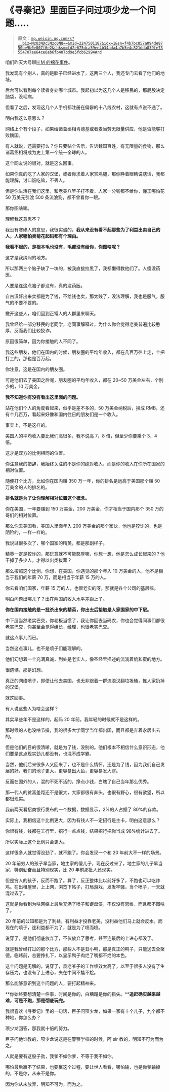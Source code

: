 # 《寻秦记》里面巨子问过项少龙一个问题.....

> 原文：[`mp.weixin.qq.com/s?__biz=MzU3NDc5Nzc0NQ==&mid=2247501187&idx=1&sn=f4b7bc857a094de8750be9b0e007f6e2&chksm=fd2e675dca59ee4b34ada4a7b5e4c821dda839fe73554707ae64ce8ab6fb407bd9e5fcb62994#rd`](http://mp.weixin.qq.com/s?__biz=MzU3NDc5Nzc0NQ==&mid=2247501187&idx=1&sn=f4b7bc857a094de8750be9b0e007f6e2&chksm=fd2e675dca59ee4b34ada4a7b5e4c821dda839fe73554707ae64ce8ab6fb407bd9e5fcb62994#rd)

咱们昨天大号聊[H M 的棉花事件](http://mp.weixin.qq.com/s?__biz=MzU0MjYwNDU2Mw==&mid=2247497462&idx=2&sn=b343f291d3a3b789d090acbf14fc989f&chksm=fb1a9a8acc6d139ce066354eddcb88e8cb97c0ac2f3cb50a007ec3c31523754c20fd47155b73&scene=21#wechat_redirect)。 

我发现有个别人，真的是脑子已经进水了，这两三个人，我还专门去看了他们的地址。

后台可以看到每个读者身处哪个城市。我起初以为这几个人是移民的，那屁股决定脑袋，没毛病。

但看了之后，发现这几个人手机都注册在偏僻的十八线农村，这就有点说不通了。

明白我这么意思么？ 

网络上个有个段子，如果给诸葛丞相肯德基或者麦当劳无限量供应，他是否能够打败魏国。 

有人就说，还需要打么？你只要贴个告示，告诉魏国百姓，有无限量的食物，那么诸葛丞相将成为史上第一个统一全球的人。

这个网友说的很对，就是这么回事。 

如果你真的吃了人家的汉堡，或者你求着人家赏鸡腿，那你睁着眼睛说瞎话，我都能理解，讨口饭吃嘛，不丢人。 

但是你生活在我们这里，和老美八竿子打不着，人家一分钱都不给你，懂王哪怕花 50 万美元引渡 500 条流浪狗，都不曾看你一眼。 

那你图啥嘛。

理解我这意思不？ 

我没有寒碜人的意思，我很实诚的，**我从来没有看不起那些为了利益出卖自己的人，人家哪怕卖菊花起码都有个理由。**

**我看不起的，是根本毛也没有，毛都没有给你，你图啥呢？**

这才是我纳闷的地方。

所以那两三个脑子缺了一块的，被我直接拉黑了，我都懒得教他们了。人傻没药医。 

人要是连这点脑子都没有，真的没药医。 

自古汉奸出来卖都是为了钱，不给钱也卖，那太贱了，没法理解，我也是服气，服气的不要不要的。

撇开这些人，咱们回到正常人的人群里来聊天。

我曾经给一部分移民的老同学，老同事解释过，为什么你会觉得老美普遍比较憨厚，反而我们比较狡诈。 

原因很简单，因为你接触的人不同了。 

我这些朋友，他们在国内的时候，朋友圈的平均年收入，都在几百万往上走，个把打工的，那也是百万起。

你注意，这是在国内的朋友圈。 

可是他们去了美国之后呢，朋友圈的平均年收入，都在 20~50 万美金左右，个别少的，10 万美金。

**我不知道你有没有看出这里面的问题。** 

站在他们个人的角度看起来，似乎是差不多的，50 万美金纳税后，换成 RMB，还有个几百万，看起来好像和国内往日的朋友们是一个收入。

事实上，不是这样的。

美国人的平均收入要比我们高很多，我不说高 7，8 倍，但至少你要乘个 3，4 倍。 

这才是双方的比例相同的位置。

你注意我的措辞，我始终关注的不是你的绝对收入，而是你的收入在你所在国家的相对位置。

随便打个比方，比如你在国内赚 350 万一年，你的排名是远高于美国那个赚 50 万美金的人的排名的。 

**排名就是为了让你理解相对位置这个概念。** 

你在美国，一年要赚到 150 万美金，200 万美金，你才相当于国内那个 350 万的哥们的相对位置。 

那么你去美国看，美国人里面年入 200 万美金的那个家伙，他也是狡诈的，也是阴险的，一样一样的。 

我说过很多次了，哪个国家的精英，都是那副样子。

精英一定是狡诈的，那玩意就不可能憨厚嘛，你想一想，他是怎么成长起来的？他干掉了多少人，才得以出类拔萃？

那么按照这个比例，你想，在美国，你遇见的那个年入 10 万美金的人，他不是相当于我们的年薪 70 万，而是相当于年薪 15 万的人。 

你去看咱们国家，年薪 15 万的人，也很老实的呀。那就是各个公司的基层嘛。 

明白问题出哪儿了？出在两国的收入水平差距上了。 

**你在国内接触的是一批杀出来的精英，你出去后接触是人家国家的中下层。**

中下层当然老实巴交，你老板当惯了，我让你回去当码农，你也会觉得同事们都很老实巴交，你甚至会觉得组长，经理，也很老实巴交。 

就这点事儿而已。 

当然这点事儿，也不是喷子们能理解的。 

他们幻想着一个充满真诚，到处是老实人，像圣经里描述的流淌着奶和蜜的地方。

很遗憾，那是幻想。 

真正的网络喷子，即便让他去美国，也无非跟着一群流浪汉翻垃圾桶，拣人家扔掉的汉堡。

就这回事。

有人说这些人为啥会这样？ 

其实早些年不是这样的，起码 20 年前，我年轻的时候就不是这样的。 

那时候的人也没啥节操，我的很多大学同学当年都出国，而且都是奔着永居出去的。 

但是他们的目的很清晰，就是为了钱，没别的。他们根本不相信什么意识形态，他们要是这点现实劲儿都没有，也混不成学霸。 

当然，他们后来很多人又回来了，也不是什么情怀，还是为了钱，因为我们自己发展的好，我们的池子更大，更容易出大鱼，更容易发大财。 

反而在国外的人，混的不死不活的，挣点小钱，白瞎了自己当年那么优秀。

那一代人的贫富差距还不是很大，大家都很有奔头，也很有野心，很有欲望，所以都很现实。 

我前两天看招商银行发布的一个数据，数据显示，2%的人占据了 80%的存款。 

实际上，我相信这个比例更大，因为有钱人不一定招行是主卡，明白这意思么？

你很有钱，钱都在工行里，招行一点点钱，结果招行把你当成 98%统计进去了。 

所以实际上这个比例只会更大。

这样很多人就觉得没劲了，就不跑了。你会发现一个和 20 年前大不一样的场景。 

20 年前穷人的孩子早当家，地主家的傻儿子，现在反过来了，地主家的儿子早当家，特别勤奋而且特别现实，比 20 年前那批人还现实。

但是穷人的孩子，反而不跑了。算了，反正整体比以前好多了，不跑也可以吃炸鸡。在出租屋里，上上网，浏览下帖子，打局游戏，发发牢骚，当个喷子，一天就混过去了。 

这就是你看到为啥网络上最后充满了喷子和键盘侠，不仅没有思维，而且都不图啥了。 

20 年前的公知都是为了利益，有利益才投靠老美，没利益他们马上就会反水。而现在的喷子，连利益都不为了，就是为了喷而喷。

说穿了，是他们彻底放弃了，不仅放弃了思考，甚至连最后的上进心都没了。

就是我曾经打过的那个比方，那些人不是丑小鸭，那是真正的鸭子，只能送去全聚德。临烤前，总要挣扎下，以显示鸭子肉烂了嘴都不烂的本色。

这个问题是无解的，说穿了，袁老爷子的工作绩效太高了，以至于很多人没有了生存压力，也没有了上进心，夹在中间不尴不尬。 

那么能够意识到这个问题的人，要打起精神来。 

**你始终要想清楚一件事，时间是你的，白糟蹋是你的损失。****追赶确实越来越难，可是不跑，那是彻底玩完。**

我很喜欢《寻秦记》里的一句话，巨子问项少龙，如果一家有十个儿子，九个都不种地，你怎么办？ 

项少龙回答，那我就十倍的努力。

巨子问他谁教的，项少龙说这是在警察学校的时候，阿 sir 教的，明知不可为而为之。 

人就是要有这股子劲，我爹不如你爹，不等于我不如你。 

哪怕最后赢不了结果，也要赢这个过程，要让世人看看，哪怕输，也是你爹输掉的，不是你，从来不是你。

因为你从未放弃，明知不可为，而为之。
